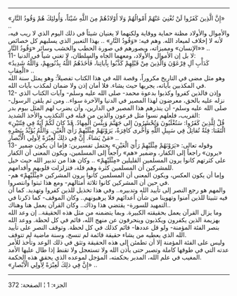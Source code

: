 ------------------------------------------------------------------------

«إِنَّ الَّذِينَ كَفَرُوا لَنْ تُغْنِيَ عَنْهُمْ أَمْوالُهُمْ وَلا أَوْلادُهُمْ مِنَ اللَّهِ شَيْئاً، وَأُولئِكَ هُمْ
وَقُودُ النَّارِ» ..  
والأموال والأولاد مظنة حماية ووقاية ولكنهما لا يغنيان شيئاً في ذلك اليوم
الذي لا ريب فيه، لأنه لا إخلاف لميعاد الله. وهم فيه: «وَقُودُ النَّارِ» ..
بهذا التعبير الذي يسلبهم كل خصائص «الإنسان» ومميزاته، ويصورهم في صورة
الحطب والخشب وسائر «وَقُودُ النَّارِ» ..  
11- لا بل إن الأموال والأولاد، ومعهما الجاه والسلطان، لا تغني شياً في
الدنيا:  
«كَدَأْبِ آلِ فِرْعَوْنَ وَالَّذِينَ مِنْ قَبْلِهِمْ كَذَّبُوا بِآياتِنا، فَأَخَذَهُمُ اللَّهُ بِذُنُوبِهِمْ، وَاللَّهُ
شَدِيدُ الْعِقابِ» ..  
وهو مثل مضى في التاريخ مكروراً، وقصة الله في هذا الكتاب تفصيلاً: وهو يمثل
سنة الله في المكذبين بآياته، يجريها حيث يشاء. فلا أمان إذن ولا ضمان
لمكذب بآيات الله.  
12- وإذن فالذين كفروا وكذبوا بدعوة محمد- صلى الله عليه وسلم- وآيات
الكتاب الذي نزله عليه بالحق، معرضون لهذا المصير في الدنيا والآخرة سواء..
ومن ثم يلقن الرسول- صلى الله عليه وسلم- أن ينذرهم هذا المصير في الدارين،
وأن يضرب لهم المثل بيوم بدر القريب، فلعلهم نسوا مثل فرعون والذين من قبله
في التكذيب والأخذ الشديد:  
«قُلْ لِلَّذِينَ كَفَرُوا: سَتُغْلَبُونَ وَتُحْشَرُونَ إِلى جَهَنَّمَ وَبِئْسَ الْمِهادُ. قَدْ كانَ لَكُمْ آيَةٌ فِي
فِئَتَيْنِ الْتَقَتا: فِئَةٌ تُقاتِلُ فِي سَبِيلِ اللَّهِ وَأُخْرى كافِرَةٌ، يَرَوْنَهُمْ مِثْلَيْهِمْ رَأْيَ
الْعَيْنِ. وَاللَّهُ يُؤَيِّدُ بِنَصْرِهِ مَنْ يَشاءُ. إِنَّ فِي ذلِكَ لَعِبْرَةً لِأُولِي الْأَبْصارِ» ..  
13- وقوله تعالى: «يَرَوْنَهُمْ مِثْلَيْهِمْ رَأْيَ الْعَيْنِ» يحتمل تفسيرين: فإما أن يكون
ضمير «يرون» راجعاً إلى الكفار، وضمير «هم» راجعاً إلى المسلمين، ويكون
المعنى أن الكفار على كثرتهم كانوا يرون المسلمين القليلين «مِثْلَيْهِمْ» ..
وكان هذا من تدبير الله حيث خيل للمشركين أن المسلمين كثرة وهم قلة،
فتزلزلت قلوبهم وأقدامهم.  
وإما أن يكون العكس، ويكون المعنى أن المسلمين كانوا يرون المشركين
«مِثْلَيْهِمْ» هم- في حين أن المشركين كانوا ثلاثة أمثالهم- ومع هذا ثبتوا
وانتصروا.  
والمهم هو رجع النصر إلى تأييد الله وتدبيره.. وفي هذا تخذيل للذين كفروا
وتهديد. كما أن فيه تثبيتا للذين آمنوا وتهوينا من شأن أعدائهم فلا
يرهبونهم.. وكان الموقف- كما ذكرنا في التمهيد للسورة- يقتضي هذا وذاك..
وكان القرآن يعمل هنا وهناك..  
وما يزال القرآن يعمل بحقيقته الكبيرة. وبما يتضمنه من مثل هذه الحقيقة..
إن وعد الله بهزيمة الذين يكفرون ويكذبون وينحرفون عن منهج الله، قائم في
كل لحظة. ووعد الله بنصر الفئة المؤمنة- ولو قل عددها- قائم كذلك في كل
لحظة. وتوقف النصر على تأييد الله الذي يعطيه من يشاء حقيقة قائمة لم تنسخ،
وسنة ماضية لم تتوقف.  
وليس على الفئة المؤمنة إلا أن تطمئن إلى هذه الحقيقة وتثق في ذلك الوعد
وتأخذ للأمر عدته التي في طوقها كاملة وتصبر حتى يأذن الله ولا تستعجل ولا
تقنط إذا طال عليها الأمد المغيب في علم الله، المدبر بحكمته، المؤجل
لموعده الذي يحقق هذه الحكمة.  
«إِنَّ فِي ذلِكَ لَعِبْرَةً لِأُولِي الْأَبْصارِ» ..

------------------------------------------------------------------------

الجزء: 1 ¦ الصفحة: 372
